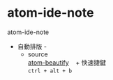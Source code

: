 # atom-ide-note
atom-ide-note

* 自動排版 -
    + source
      <br>
      [atom-beautify](https://github.com/Glavin001/atom-beautify)
    + 快速捷鍵
      <br>
      ```ctrl + alt + b```
